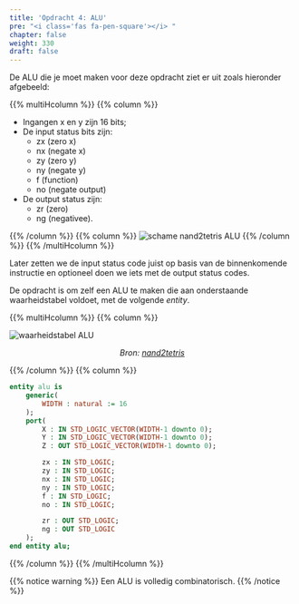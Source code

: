 ```yaml
---
title: 'Opdracht 4: ALU'
pre: "<i class='fas fa-pen-square'></i> "
chapter: false
weight: 330
draft: false
---
```


De ALU die je moet maken voor deze opdracht ziet er uit zoals hieronder afgebeeld:

{{% multiHcolumn %}}
{{% column %}}

* Ingangen x en y zijn 16 bits; 
* De input status bits zijn:
  * zx (zero x)
  * nx (negate x)
  * zy (zero y)
  * ny (negate y)
  * f (function)
  * no (negate output)
* De output status zijn: 
  * zr (zero)
  * ng (negativee).

{{% /column %}}
{{% column %}}
![schame nand2tetris ALU](/images/ALU/ALU_inputs_outputs.png)
{{% /column %}}
{{% /multiHcolumn %}}


Later zetten we de input status code juist op basis van de binnenkomende instructie en optioneel doen we iets met de output status codes.


De opdracht is om zelf een ALU te maken die aan onderstaande waarheidstabel voldoet, met de volgende *entity*.

{{% multiHcolumn %}}
{{% column %}}


![waarheidstabel ALU](/images/ALU/screenshot_truth_table_ALU.png)
<div class="image_courtesy">
  Bron: 
   <a href="https://b1391bd6-da3d-477d-8c01-38cdf774495a.filesusr.com/ugd/44046b_f0eaab042ba042dcb58f3e08b46bb4d7.pdf" target="_blank">nand2tetris</a>
</div>

<style>
  div.image_courtesy {
    text-align: center;
    font-size: 100%;
    font-style: italic;
  }
</style>

{{% /column %}}
{{% column %}}
```vhdl
entity alu is
    generic(
        WIDTH : natural := 16
    );
    port(
        X : IN STD_LOGIC_VECTOR(WIDTH-1 downto 0);
        Y : IN STD_LOGIC_VECTOR(WIDTH-1 downto 0);
        Z : OUT STD_LOGIC_VECTOR(WIDTH-1 downto 0);

        zx : IN STD_LOGIC;
        zy : IN STD_LOGIC;
        nx : IN STD_LOGIC;
        ny : IN STD_LOGIC;
        f : IN STD_LOGIC;
        no : IN STD_LOGIC;

        zr : OUT STD_LOGIC;
        ng : OUT STD_LOGIC
    );
end entity alu;
```
{{% /column %}}
{{% /multiHcolumn %}}


{{% notice warning %}}
Een ALU is volledig combinatorisch.
{{% /notice %}}
